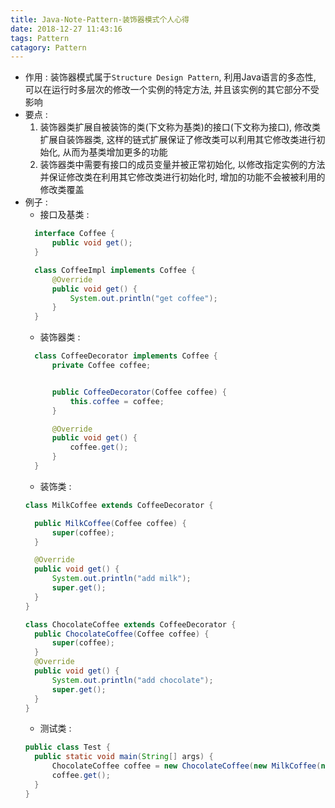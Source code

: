 ```yaml
---
title: Java-Note-Pattern-装饰器模式个人心得
date: 2018-12-27 11:43:16
tags: Pattern
catagory: Pattern
---
```

- 作用 : 装饰器模式属于`Structure Design Pattern`, 利用Java语言的多态性, 可以在运行时多层次的修改一个实例的特定方法, 并且该实例的其它部分不受影响
- 要点 :         
   1. 装饰器类扩展自被装饰的类(下文称为基类)的接口(下文称为接口), 修改类扩展自装饰器类, 这样的链式扩展保证了修改类可以利用其它修改类进行初始化, 从而为基类增加更多的功能
   2. 装饰器类中需要有接口的成员变量并被正常初始化, 以修改指定实例的方法并保证修改类在利用其它修改类进行初始化时, 增加的功能不会被被利用的修改类覆盖
- 例子 :
  - 接口及基类 :
  ```java
    interface Coffee {
        public void get();
    }

    class CoffeeImpl implements Coffee {
        @Override
        public void get() {
            System.out.println("get coffee");
        }
    }
  ```
  - 装饰器类 :
  ```java
    class CoffeeDecorator implements Coffee {
        private Coffee coffee;


        public CoffeeDecorator(Coffee coffee) {
            this.coffee = coffee;
        }

        @Override
        public void get() {
            coffee.get();
        }
    }
  ```
  - 装饰类 :
  ```java
  class MilkCoffee extends CoffeeDecorator {

    public MilkCoffee(Coffee coffee) {
        super(coffee);
    }

    @Override
    public void get() {
        System.out.println("add milk");
        super.get();
    }
  }

  class ChocolateCoffee extends CoffeeDecorator {
    public ChocolateCoffee(Coffee coffee) {
        super(coffee);
    }
    @Override
    public void get() {
        System.out.println("add chocolate");
        super.get();
    }
  }

  ```
  - 测试类 :
  ```java
  public class Test {
    public static void main(String[] args) {
        ChocolateCoffee coffee = new ChocolateCoffee(new MilkCoffee(new CoffeeImpl()));
        coffee.get();
    }
  }
  ```